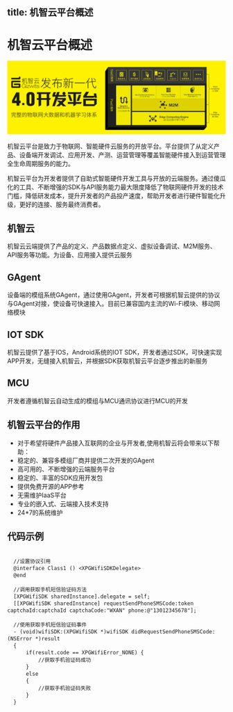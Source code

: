 
title:  机智云平台概述
---

# 机智云平台概述

![Alt text](/assets/index.png)

机智云平台是致力于物联网、智能硬件云服务的开放平台。平台提供了从定义产品、设备端开发调试、应用开发、产测、运营管理等覆盖智能硬件接入到运营管理全生命周期服务的能力。

机智云平台为开发者提供了自助式智能硬件开发工具与开放的云端服务。通过傻瓜化的工具、不断增强的SDK与API服务能力最大限度降低了物联网硬件开发的技术门槛，降低研发成本，提升开发者的产品投产速度，帮助开发者进行硬件智能化升级，更好的连接、服务最终消费者。

## 机智云

机智云云端提供了产品的定义、产品数据点定义、虚拟设备调试、M2M服务、API服务等功能。为设备、应用接入提供云服务

## GAgent

设备端的模组系统GAgent，通过使用GAgent，开发者可根据机智云提供的协议与GAgent对接，使设备可快速接入。目前已兼容国内主流的Wi-Fi模块、移动网络模块

## IOT SDK

机智云提供了基于IOS，Android系统的IOT SDK，开发者通过SDK，可快速实现APP开发，无缝接入机智云，并根据SDK获取机智云平台逐步推出的新服务

## MCU

开发者遵循机智云自动生成的模组与MCU通讯协议进行MCU的开发

## 机智云平台的作用

* 对于希望将硬件产品接入互联网的企业与开发者,使用机智云将会带来以下帮助：
* 稳定的、兼容多模组厂商并提供二次开发的GAgent
* 高可用的、不断增强的云端服务平台
* 稳定的、丰富的SDK应用开发包
* 提供免费开源的APP参考
* 无需维护IaaS平台
* 专业的嵌入式、云端接入技术支持
* 24*7的系统维护  

## 代码示例

```

  //设置协议引用
  @interface Class1 () <XPGWifiSDKDelegate>
  @end
    
  //调用获取手机短信验证码方法
  [XPGWifiSDK sharedInstance].delegate = self;
  [[XPGWifiSDK sharedInstance] requestSendPhoneSMSCode:token captchaId:captchaId captchaCode:"WXAN" phone:@"13012345678"];
    
  //使用获取手机短信验证码事件
  - (void)wifiSDK:(XPGWifiSDK *)wifiSDK didRequestSendPhoneSMSCode:(NSError *)result
  {
      if(result.code == XPGWifiError_NONE) {
          //获取手机验证码成功
      }
      else
      {
          //获取手机验证码失败
      }
  }
```

